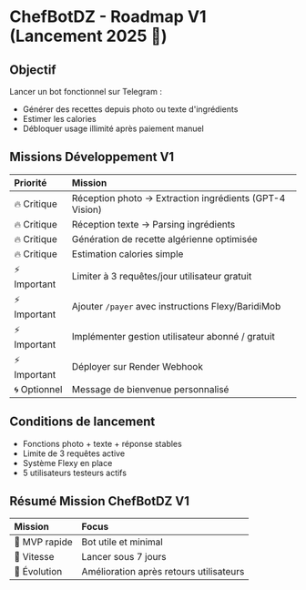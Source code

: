 # ChefBotDZ - Roadmap V1 (Lancement 2025 🚀)

## Objectif
Lancer un bot fonctionnel sur Telegram :
- Générer des recettes depuis photo ou texte d'ingrédients
- Estimer les calories
- Débloquer usage illimité après paiement manuel

## Missions Développement V1

| Priorité | Mission |
|:---------|:--------|
| 🔥 Critique | Réception photo -> Extraction ingrédients (GPT-4 Vision) |
| 🔥 Critique | Réception texte -> Parsing ingrédients |
| 🔥 Critique | Génération de recette algérienne optimisée |
| 🔥 Critique | Estimation calories simple |
| ⚡ Important | Limiter à 3 requêtes/jour utilisateur gratuit |
| ⚡ Important | Ajouter `/payer` avec instructions Flexy/BaridiMob |
| ⚡ Important | Implémenter gestion utilisateur abonné / gratuit |
| ⚡ Important | Déployer sur Render Webhook |
| 🌀 Optionnel | Message de bienvenue personnalisé |

## Conditions de lancement

- Fonctions photo + texte + réponse stables
- Limite de 3 requêtes active
- Système Flexy en place
- 5 utilisateurs testeurs actifs

## Résumé Mission ChefBotDZ V1

| Mission | Focus |
|:--------|:------|
| 🥇 MVP rapide | Bot utile et minimal |
| 🥈 Vitesse | Lancer sous 7 jours |
| 🥉 Évolution | Amélioration après retours utilisateurs |
